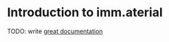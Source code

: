 # Introduction to imm.aterial

TODO: write [great documentation](http://jacobian.org/writing/what-to-write/)
